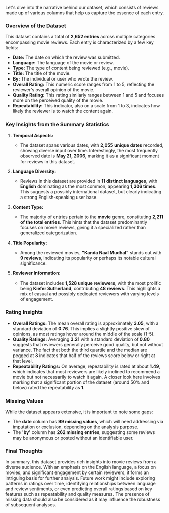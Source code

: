 Let's dive into the narrative behind our dataset, which consists of reviews made up of various columns that help us capture the essence of each entry.

### Overview of the Dataset
This dataset contains a total of **2,652 entries** across multiple categories encompassing movie reviews. Each entry is characterized by a few key fields:
- **Date:** The date on which the review was submitted.
- **Language:** The language of the movie or review.
- **Type:** The type of content being reviewed (e.g., movie).
- **Title:** The title of the movie.
- **By:** The individual or user who wrote the review.
- **Overall Rating:** This numeric score ranges from 1 to 5, reflecting the reviewer's overall opinion of the movie.
- **Quality Rating:** This rating similarly ranges between 1 and 5 and focuses more on the perceived quality of the movie.
- **Repeatability:** This indicator, also on a scale from 1 to 3, indicates how likely the reviewer is to watch the content again.

### Key Insights from the Summary Statistics
1. **Temporal Aspects:**
   - The dataset spans various dates, with **2,055 unique dates** recorded, showing diverse input over time. Interestingly, the most frequently observed date is **May 21, 2006**, marking it as a significant moment for reviews in this dataset.

2. **Language Diversity:**
   - Reviews in this dataset are provided in **11 distinct languages**, with **English** dominating as the most common, appearing **1,306 times**. This suggests a possibly international dataset, but clearly indicating a strong English-speaking user base.

3. **Content Type:**
   - The majority of entries pertain to the **movie** genre, constituting **2,211 of the total entries**. This hints that the dataset predominantly focuses on movie reviews, giving it a specialized rather than generalized categorization.

4. **Title Popularity:**
   - Among the reviewed movies, **"Kanda Naal Mudhal"** stands out with **9 reviews**, indicating its popularity or perhaps its notable cultural significance.

5. **Reviewer Information:**
   - The dataset includes **1,528 unique reviewers**, with the most prolific being **Kiefer Sutherland**, contributing **48 reviews**. This highlights a mix of casual and possibly dedicated reviewers with varying levels of engagement.

### Rating Insights
- **Overall Ratings:** The mean overall rating is approximately **3.05**, with a standard deviation of **0.76**. This implies a slightly positive skew of opinions, as most ratings hover around the middle of the scale (1-5).
- **Quality Ratings:** Averaging **3.21** with a standard deviation of **0.80** suggests that reviewers generally perceive good quality, but not without variance. The fact that both the third quartile and the median are pegged at **3** indicates that half of the reviews score below or right at that level.
- **Repeatability Ratings:** On average, repeatability is rated at about **1.49**, which indicates that most reviewers are likely inclined to recommend a movie but not necessarily to watch it again. A closer look here involves marking that a significant portion of the dataset (around 50% and below) rated the repeatability as **1**.

### Missing Values
While the dataset appears extensive, it is important to note some gaps:
- The **date** column has **99 missing values**, which will need addressing via imputation or exclusion, depending on the analysis purpose.
- The **'by'** column has **262 missing entries**, suggesting some reviews may be anonymous or posted without an identifiable user.

### Final Thoughts
In summary, this dataset provides rich insights into movie reviews from a diverse audience. With an emphasis on the English language, a focus on movies, and significant engagement by certain reviewers, it forms an intriguing basis for further analysis. Future work might include exploring patterns in ratings over time, identifying relationships between language and review sentiments, or even predicting overall ratings based on key features such as repeatability and quality measures. The presence of missing data should also be considered as it may influence the robustness of subsequent analyses.